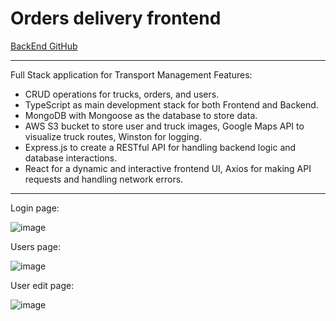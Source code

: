 # Orders delivery frontend

[BackEnd GitHub](https://github.com/IgorPetrovKrsk/capstone_orders_delivery_system_backend)

---

Full Stack application for Transport Management
Features:
- CRUD operations for trucks, orders, and users.
- TypeScript as main development stack for both Frontend and Backend.
- MongoDB with Mongoose as the database to store data.
- AWS S3 bucket to store user and truck images, Google Maps API to visualize truck routes, Winston for logging.
- Express.js to create a RESTful API for handling backend logic and database interactions.
- React for a dynamic and interactive frontend UI, Axios for making API requests and handling network errors.
---
Login page:

![image](https://github.com/user-attachments/assets/b949d2e1-fbf6-4835-a7d6-a411e6d70d20)

Users page:

![image](https://github.com/user-attachments/assets/ddcfac16-781f-4436-aa4e-a5810220195b)

User edit page:

![image](https://github.com/user-attachments/assets/b869735e-3f52-4460-b738-bb788919abae)


